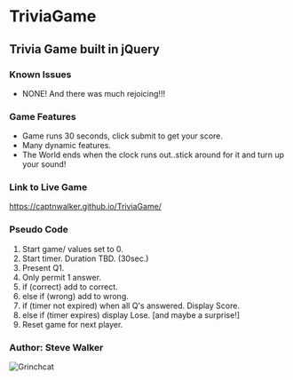 # TriviaGame

## Trivia Game built in jQuery



### Known Issues

* NONE! And there was much rejoicing!!!

### Game Features

* Game runs 30 seconds, click submit to get your score.
* Many dynamic features.
* The World ends when the clock runs out..stick around for it and turn up your sound!

### Link to Live Game
<https://captnwalker.github.io/TriviaGame/>

### Pseudo Code

1. Start game/ values set to 0.
2. Start timer. Duration TBD. (30sec.)
3. Present Q1.
4. Only permit 1 answer.
5. if (correct) add to correct.
6. else if (wrong) add to wrong.
7. if (timer not expired) when all Q's answered. Display Score.
8. else if (timer expires) display Lose. [and maybe a surprise!]
9. Reset game for next player.

### Author: Steve Walker

![Grinchcat](https://octodex.github.com/images/grinchtocat.gif)